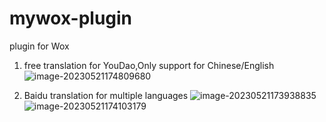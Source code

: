 # mywox-plugin

plugin for Wox
1. free translation for YouDao,Only support for Chinese/English
![image-20230521174809680](https://s2.loli.net/2023/05/21/7FJRkB6H21wNcsL.png)

2. Baidu translation for multiple languages 
![image-20230521173938835](https://s2.loli.net/2023/05/21/zH9peMTlJg13GYU.png)
![image-20230521174103179](https://s2.loli.net/2023/05/21/7CioWXbFr4nSx3d.png)
